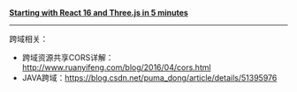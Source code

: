 **[Starting with React 16 and Three.js in 5 minutes](https://blog.bitsrc.io/starting-with-react-16-and-three-js-in-5-minutes-3079b8829817)**

---

跨域相关：
- 跨域资源共享CORS详解：http://www.ruanyifeng.com/blog/2016/04/cors.html
- JAVA跨域：https://blog.csdn.net/puma_dong/article/details/51395976
